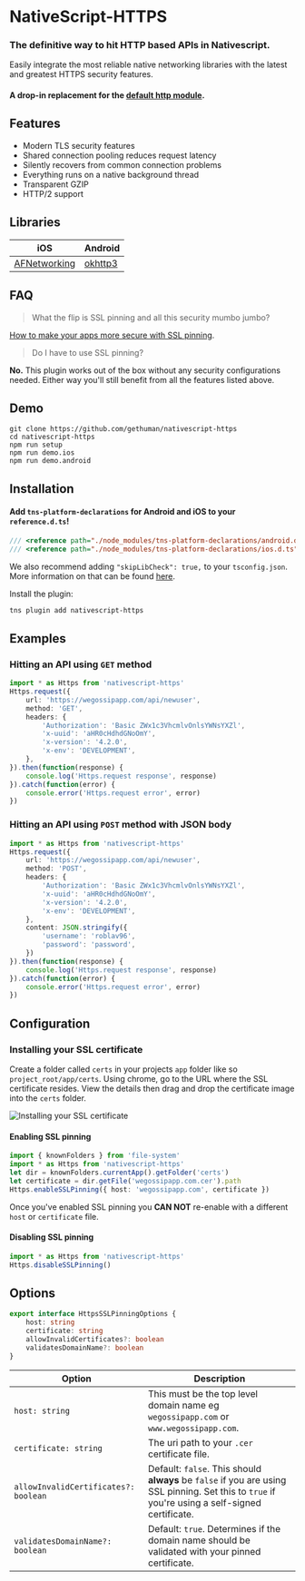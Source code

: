 # NativeScript-HTTPS
### The definitive way to hit HTTP based APIs in Nativescript.
Easily integrate the most reliable native networking libraries with the latest and greatest HTTPS security features.
#### A drop-in replacement for the [default http module](https://docs.nativescript.org/cookbook/http#get-response-status-code).

## Features
- Modern TLS security features
- Shared connection pooling reduces request latency
- Silently recovers from common connection problems
- Everything runs on a native background thread
- Transparent GZIP
- HTTP/2 support

## Libraries
iOS |  Android
-------- | ---------
[AFNetworking](https://github.com/AFNetworking/AFNetworking) | [okhttp3](https://github.com/square/okhttp)

## FAQ
> What the flip is SSL pinning and all this security mumbo jumbo?

[How to make your apps more secure with SSL pinning](https://infinum.co/the-capsized-eight/how-to-make-your-ios-apps-more-secure-with-ssl-pinning).

> Do I have to use SSL pinning?

**No.** This plugin works out of the box without any security configurations needed. Either way you'll still benefit from all the features listed above.

## Demo
```shell
git clone https://github.com/gethuman/nativescript-https
cd nativescript-https
npm run setup
npm run demo.ios
npm run demo.android
```

## Installation
#### Add `tns-platform-declarations` for Android and iOS to your `reference.d.ts`!
```typescript
/// <reference path="./node_modules/tns-platform-declarations/android.d.ts" />
/// <reference path="./node_modules/tns-platform-declarations/ios.d.ts" />
```
We also recommend adding `"skipLibCheck": true,` to your `tsconfig.json`.
More information on that can be found [here](https://github.com/NativeScript/NativeScript/tree/master/tns-platform-declarations).

Install the plugin:
```bash
tns plugin add nativescript-https
```

## Examples
### Hitting an API using `GET` method
```typescript
import * as Https from 'nativescript-https'
Https.request({
	url: 'https://wegossipapp.com/api/newuser',
	method: 'GET',
	headers: {
		'Authorization': 'Basic ZWx1c3VhcmlvOnlsYWNsYXZl',
		'x-uuid': 'aHR0cHdhdGNoOmY',
		'x-version': '4.2.0',
		'x-env': 'DEVELOPMENT',
	},
}).then(function(response) {
	console.log('Https.request response', response)
}).catch(function(error) {
	console.error('Https.request error', error)
})
```
### Hitting an API using `POST` method with JSON body
```typescript
import * as Https from 'nativescript-https'
Https.request({
	url: 'https://wegossipapp.com/api/newuser',
	method: 'POST',
	headers: {
		'Authorization': 'Basic ZWx1c3VhcmlvOnlsYWNsYXZl',
		'x-uuid': 'aHR0cHdhdGNoOmY',
		'x-version': '4.2.0',
		'x-env': 'DEVELOPMENT',
	},
	content: JSON.stringify({
		'username': 'roblav96',
		'password': 'password',
	})
}).then(function(response) {
	console.log('Https.request response', response)
}).catch(function(error) {
	console.error('Https.request error', error)
})
```

## Configuration
### Installing your SSL certificate
Create a folder called `certs` in your projects `app` folder like so `project_root/app/certs`. Using chrome, go to the URL where the SSL certificate resides. View the details then drag and drop the certificate image into the `certs` folder.

![Installing your SSL certificate](http://i.imgur.com/hn4duT3.gif)

#### Enabling SSL pinning
```typescript
import { knownFolders } from 'file-system'
import * as Https from 'nativescript-https'
let dir = knownFolders.currentApp().getFolder('certs')
let certificate = dir.getFile('wegossipapp.com.cer').path
Https.enableSSLPinning({ host: 'wegossipapp.com', certificate })
```
Once you've enabled SSL pinning you **CAN NOT** re-enable with a different `host` or `certificate` file.

#### Disabling SSL pinning
```typescript
import * as Https from 'nativescript-https'
Https.disableSSLPinning()
```

## Options
```typescript
export interface HttpsSSLPinningOptions {
	host: string
	certificate: string
	allowInvalidCertificates?: boolean
	validatesDomainName?: boolean
}
```
Option | Description
------------ | -------------
`host: string` | This must be the top level domain name eg `wegossipapp.com` or `www.wegossipapp.com`.
`certificate: string` | The uri path to your `.cer` certificate file.
`allowInvalidCertificates?: boolean` | Default: `false`. This should **always** be `false` if you are using SSL pinning. Set this to `true` if you're using a self-signed certificate.
`validatesDomainName?: boolean` | Default: `true`. Determines if the domain name should be validated with your pinned certificate.










